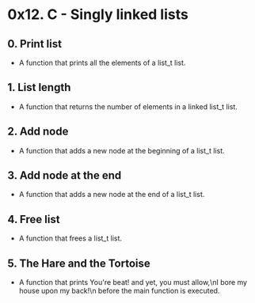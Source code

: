 # 0x12. C - Singly linked lists

## 0. Print list
* A function that prints all the elements of a list_t list.

## 1. List length
* A function that returns the number of elements in a linked list_t list.

## 2. Add node
* A function that adds a new node at the beginning of a list_t list.

## 3. Add node at the end
* A function that adds a new node at the end of a list_t list.

## 4. Free list
* A function that frees a list_t list.

## 5. The Hare and the Tortoise
* A function that prints You're beat! and yet, you must allow,\nI bore my house upon my back!\n before the main function is executed.

